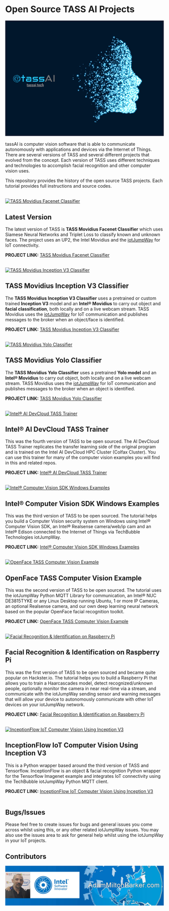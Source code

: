 # Open Source TASS AI Projects

![Open Source TASS AI Projects](images/tass-ai.png)

tassAI is computer vision software that is able to communicate autonomously with applications and devices via the Internet of Things. There are several versions of TASS and several different projects that evolved from the concept. Each version of TASS uses different techniques and technologies to accomplish facial recognition and other computer vision uses.

This repository provides the history of the open source TASS projects. Each tutorial provides full instructions and source codes.<br /><br />

[![TASS Movidius Facenet Classifier](https://github.com/iotJumpway/IoT-JumpWay-Intel-Examples/raw/master/Intel-Movidius/TASS/Facenet/images/facenet.jpg)](https://github.com/iotJumpway/IoT-JumpWay-Intel-Examples/tree/master/Intel-Movidius/TASS/Facenet)

## Latest Version

The latest version of TASS is **TASS Movidius Facenet Classifier** which uses Siamese Neural Networks and Triplet Loss to classify known and unknown faces. The project uses an UP2, the Intel Movidius and the [iotJumpWay](https://www.iotJumpWay.tech "iotJumpWay") for IoT connectivity.

**PROJECT LINK:** [TASS Movidius Facenet Classifier](https://github.com/iotJumpway/IoT-JumpWay-Intel-Examples/tree/master/Intel-Movidius/TASS/Facenet "TASS Movidius Facenet Classifier")<br /><br />


[![TASS Movidius Inception V3 Classifier](https://github.com/iotJumpway/IoT-JumpWay-Intel-Examples/raw/master/Intel-Movidius/TASS/InceptionV3/images/tass-movidius.jpg)](https://github.com/iotJumpway/IoT-JumpWay-Intel-Examples/tree/master/Intel-Movidius/TASS/InceptionV3)

## TASS Movidius Inception V3 Classifier

The **TASS Movidius Inception V3 Classifier** uses a pretrained or custom trained **Inception V3** model and an **Intel® Movidius** to carry out object and **facial classification**, both locally and on a live webcam stream. TASS Movidius uses the [iotJumpWay](https://www.iotJumpWay.tech "iotJumpWay") for IoT communication and publishes messages to the broker when an object/face is identified.

**PROJECT LINK:** [TASS Movidius Inception V3 Classifier](https://github.com/iotJumpway/IoT-JumpWay-Intel-Examples/tree/master/Intel-Movidius/TASS/InceptionV3 "TASS Movidius Inception V3 Classifier")<br /><br />


[![TASS Movidius Yolo Classifier](https://github.com/iotJumpway/IoT-JumpWay-Intel-Examples/raw/master/Intel-Movidius/TASS/Yolo/images/tass-movidius.jpg)](https://github.com/iotJumpway/IoT-JumpWay-Intel-Examples/tree/master/Intel-Movidius/TASS/Yolo)

## TASS Movidius Yolo Classifier

The **TASS Movidius Yolo Classifier** uses a pretrained **Yolo model** and an **Intel® Movidius** to carry out object, both locally and on a live webcam stream. TASS Movidius uses the [iotJumpWay](https://www.iotJumpWay.tech "iotJumpWay") for IoT communication and publishes messages to the broker when an object is identified.

**PROJECT LINK:** [TASS Movidius Yolo Classifier](https://github.com/iotJumpway/IoT-JumpWay-Intel-Examples/tree/master/Intel-Movidius/TASS/Yolo "TASS Movidius Yolo Classifier")<br /><br />


[![Intel® AI DevCloud TASS Trainer](https://github.com/iotJumpway/IoT-JumpWay-Intel-Examples/raw/master/Intel-AI-DevCloud/images/tass-trainer.jpg)](https://github.com/iotJumpWay/IoT-JumpWay-Intel-Examples/tree/master/Intel-AI-DevCloud/Tass-Trainer)

## Intel® AI DevCloud TASS Trainer

This was the fourth version of TASS to be open sourced. The AI DevCloud TASS Trainer replicates the transfer learning side of the original program and is trained on the Intel  AI DevCloud HPC Cluster (Colfax Cluster). You can use this trainer for many of the computer vision examples you will find in this and related repos.

**PROJECT LINK:** [Intel® AI DevCloud TASS Trainer](https://github.com/iotJumpWay/IoT-JumpWay-Intel-Examples/tree/master/Intel-AI-DevCloud/Tass-Trainer "Intel® AI DevCloud TASS Trainer")<br /><br />


[![Intel® Computer Vision SDK Windows Examples](https://github.com/iotJumpWay/IoT-JumpWay-Intel-Examples/raw/master/Intel-Computer-Vision-SDK/TASS-PVL/Windows/images/Intel-Computer-Vision-Windows.png)](https://github.com/iotJumpWay/IoT-JumpWay-Intel-Examples/tree/master/Intel-Computer-Vision-SDK/TASS-PVL/Windows)

## Intel® Computer Vision SDK Windows Examples

This was the third version of TASS to be open sourced. The tutorial helps you build a Computer Vision security system on Windows using Intel® Computer Vision SDK, an Intel® Realsense camera/web/ip cam and an Intel® Edison connected to the Internet of Things via TechBubble Technologies iotJumpWay.

**PROJECT LINK:** [Intel® Computer Vision SDK Windows Examples](https://github.com/iotJumpWay/IoT-JumpWay-Intel-Examples/tree/master/Intel-AI-DevCloud/Tass-Trainer "Intel® Computer Vision SDK Windows Examples")<br /><br />


[![OpenFace TASS Computer Vision Example](https://github.com/iotJumpWay/IoT-JumpWay-Intel-Examples/raw/master/images/NUC-DE3815TYKE/Computer-Vision/OpenFace/Intel-NUC-DE3815TYKE-CV.png)](https://github.com/iotJumpWay/IoT-JumpWay-Intel-Examples/tree/master/Intel-Nuc/DE3815TYKE/Computer-Vision/Python/OpenFace)

## OpenFace TASS Computer Vision Example

This was the second version of TASS to be open sourced. The tutorial uses the iotJumpWay Python MQTT Library for communication, an Intel® NUC DE3815TYKE or any Linux Desktop running Ubuntu, 1 or more IP Cameras, an optional Realsense camera, and our own deep learning neural network based on the popular OpenFace facial recognition toolkit.

**PROJECT LINK:** [OpenFace TASS Computer Vision Example](https://github.com/iotJumpWay/IoT-JumpWay-Intel-Examples/tree/master/Intel-Nuc/DE3815TYKE/Computer-Vision/Python/OpenFace "OpenFace TASS Computer Vision Example")<br /><br />


[![Facial Recognition & Identification on Raspberry Pi](https://github.com/iotJumpway/IoT-JumpWay-RPI-Examples/blob/master/Computer-Vision/images/Raspberry-Pi-Computer-Vision-Example.png)](https://github.com/iotJumpWay/IoT-JumpWay-RPI-Examples/tree/master/Computer-Vision/Python)

## Facial Recognition & Identification on Raspberry Pi

This was the first version of TASS to be open sourced and became quite popular on Hackster.io. The tutorial helps you to build a Raspberry Pi that allows you to train a Haarcascades model, detect recognized/unknown people, optionally monitor the camera in near real-time via a stream, and communicate with the iotJumpWay sending sensor and warning messages that will allow your device to autonomously communicate with other IoT devices on your iotJumpWay network.

**PROJECT LINK:** [Facial Recognition & Identification on Raspberry Pi](https://github.com/iotJumpWay/IoT-JumpWay-RPI-Examples/tree/master/Computer-Vision/Python "Facial Recognition & Identification on Raspberry Pi")<br /><br />


[![InceptionFlow IoT Computer Vision Using Inception V3](https://github.com/iotJumpWay/InceptionFlow/raw/master/images/main/InceptionFlow.png)](https://github.com/iotJumpWay/InceptionFlow)

## InceptionFlow IoT Computer Vision Using Inception V3

This is a Python wrapper based around the third version of TASS and Tensorflow. InceptionFlow is an object & facial recognition Python wrapper for the Tensorflow Imagenet example and integrates IoT connectivity using the TechBubble iotJumpWay Python MQTT client.

**PROJECT LINK:** [InceptionFlow IoT Computer Vision Using Inception V3](https://github.com/iotJumpWay/InceptionFlow "InceptionFlow IoT Computer Vision Using Inception V3")<br /><br />


## Bugs/Issues

Please feel free to create issues for bugs and general issues you come across whilst using this, or any other related iotJumpWay issues. You may also use the issues area to ask for general help whilst using the iotJumpWay in your IoT projects.

## Contributors

[![Adam Milton-Barker, Intel® Software Innovator](images/Intel-Software-Innovator.jpg)](https://github.com/AdamMiltonBarker)

 